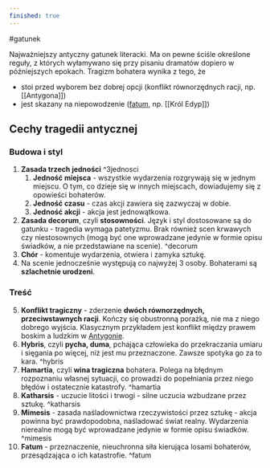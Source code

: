 ```yaml
---
finished: true
---
```

#gatunek

Najważniejszy antyczny gatunek literacki. Ma on pewne ściśle określone reguły, z których wyłamywano się przy pisaniu dramatów dopiero w późniejszych epokach.
Tragizm bohatera wynika z tego, że
- stoi przed wyborem bez dobrej opcji (konflikt równorzędnych racji, np. [[Antygona]])
- jest skazany na niepowodzenie ([fatum](Tragedia%20antyczna#^fatum), np. [[Król Edyp]])

## Cechy tragedii antycznej
### Budowa i styl
1. **Zasada trzech jedności** ^3jednosci
	1. **Jedność miejsca** - wszystkie wydarzenia rozgrywają się w jednym miejscu. O tym, co dzieje się w innych miejscach, dowiadujemy się z opowieści bohaterów.
	2. **Jedność czasu** - czas akcji zawiera się zazwyczaj w dobie.
	3. **Jedność akcji** - akcja jest jednowątkowa.
2. **Zasada decorum**, czyli **stosowności**. Język i styl dostosowane są do gatunku - tragedia wymaga patetyzmu. Brak również scen krwawych czy niestosownych (mogą być one wprowadzane jedynie w formie opisu świadków, a nie przedstawiane na scenie). ^decorum
3. **Chór** - komentuje wydarzenia, otwiera i zamyka sztukę.
4. Na scenie jednocześnie występują co najwyżej 3 osoby. Bohaterami są **szlachetnie urodzeni**.
### Treść
5. **Konflikt tragiczny** - zderzenie **dwóch równorzędnych, przeciwstawnych racji**. Kończy się obustronną porażką, nie ma z niego dobrego wyjścia. 
   Klasycznym przykładem jest konflikt między prawem boskim a ludzkim w [Antygonie](Antygona).
6. **Hybris**, czyli **pycha, duma**, pchająca człowieka do przekraczania umiaru i sięgania po więcej, niż jest mu przeznaczone. Zawsze spotyka go za to kara. ^hybris
7. **Hamartia**, czyli **wina tragiczna** bohatera. Polega na błędnym rozpoznaniu własnej sytuacji, co prowadzi do popełniania przez niego błędów i ostatecznie katastrofy. ^hamartia
8. **Katharsis** - uczucie litości i trwogi - silne uczucia wzbudzane przez sztukę. ^katharsis
9. **Mimesis** - zasada naśladownictwa rzeczywistości przez sztukę - akcja powinna być prawdopodobna, naśladować świat realny. Wydarzenia nierealne mogą być wprowadzane jedynie w formie opisu świadków. ^mimesis
10. **Fatum** - przeznaczenie, nieuchronna siła kierująca losami bohaterów, przesądzająca o ich katastrofie. ^fatum
